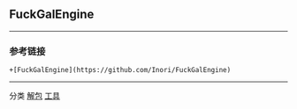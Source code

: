 ## FuckGalEngine

---
### 参考链接
    +[FuckGalEngine](https://github.com/Inori/FuckGalEngine)
---
分类 [解包](/分类/解包.md) [工具](/分类/工具.md)
